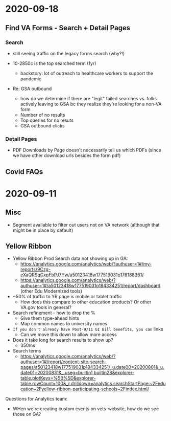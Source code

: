 
# 2020-09-18

## Find VA Forms - Search + Detail Pages
### Search
- still seeing traffic on the legacy forms search (why?!)
- 10-2850c is the top searched term (1yr)
  - backstory: lot of outreach to healthcare workers to support the pandemic

- Re: GSA outbound
  - how do we determine if there are "legit" failed searches vs. folks actively leaving to GSA bc they realize they're looking for a non-VA form
  - Number of no results 
  - Top queries for no resuts
  - GSA outbound clicks 

### Detail Pages
- PDF Downloads by Page doesn't necessarily tell us which PDFs (since we have other download urls besides the form pdf)

## Covid FAQs 

# 2020-09-11

## Misc
- Segment available to filter out users not on VA network (although that might be in place by default)

## Yellow Ribbon

- Yellow Ribbon Prod Search data not showing up in GA: 
  - https://analytics.google.com/analytics/web/?authuser=1#/my-reports/9Czg-eXaQRSqCxpFbPJ7Yw/a50123418w177519031p176188361/
  - https://analytics.google.com/analytics/web/?authuser=1#/a50123418w177519031p184334251/report/dashboard (other Edu Modernized tools)
- ~50% of traffic to YR page is mobile or tablet traffic
  - How does this compare to other education products? Or other VA.gov tools in general?
- Search refinement - how to drop the %
  - Give them type-ahead hints
  - Map common names to university names
- `If you don't already have Post-9/11 GI Bill benefits, you can` links
  - Can we move this down to allow more access
- Does it take long for search results to show up?
  - 350ms
- Search terms
  - https://analytics.google.com/analytics/web/?authuser=1#/report/content-site-search-pages/a50123418w177519031p184334251/_u.date00=20200801&_u.date01=20200831&_.useg=builtin1,builtin28&explorer-table.plotKeys=%5B%5D&explorer-table.rowCount=100&_r.drilldown=analytics.searchStartPage:~2Feducation~2Fyellow-ribbon-participating-schools~2Findex.html/

Questions for Analytics team:
- WHen we're creating custom events on vets-website, how do we see those on GA?


